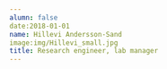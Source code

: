 ```yaml
---
alumn: false
date:2018-01-01
name: Hillevi Andersson-Sand
image:img/Hillevi_small.jpg
title: Research engineer, lab manager
---
```


